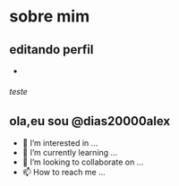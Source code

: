# sobre mim

## editando perfil
-
###### teste

ola,eu sou @dias20000alex
- 
- 👀 I’m interested in ...
- 🌱 I’m currently learning ...
- 💞️ I’m looking to collaborate on ...
- 📫 How to reach me ...

<!---
dias20000alex/dias20000alex is a ✨ special ✨ repository because its `README.md` (this file) appears on your GitHub profile.
You can click the Preview link to take a look at your changes.
--->
